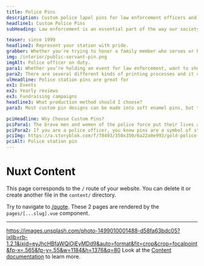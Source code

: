 ```yaml
---
title: Police Pins
description: Custom police lapel pins for law enforcement officers and supporters. Thin blue line pins, badge designs, and station pins for events and recognition.
headline1: Custom Police Pins
subHeading: Law enforcement is an essential part of the way our society runs. Pins with meaningful police symbols are a great way to show your support for officers everywhere.

teaser: since 1999
headline2: Represent your station with pride.
grabber: Whether you're trying to honor a family member who serves or hand out a memento to your station, we can do it all.
img: /interior/public-servant-pin.png
imgAlt: Police officer on duty.
para1: Whether you’re holding an event for law enforcement, want to show pride in your career choice, or just want to show solidarity with your local officers, pins can be the best keepsake.
para2: There are several different kinds of printing processes and it can be overwhelming to do the research and know what best fits your design. That’s why we work with you every step of the way to ensure you’ll love the final product.
ulHeadline: Police station pins are great for
ex1: Events
ex2: Yearly reviews
ex3: Fundraising campaigns
headline3: What production method should I choose?
para3: Most custom pin designs can be made into soft enamel pins, but this process often works best with designs that have minimal lines and clearly defined areas of color. These details are important because the colored areas sit slightly recessed, below the metal separations. If you’re not sure which type of pin to choose, don’t worry! Just ask, and we can provide suggestions from our experienced team.

pciHeadline: Why Choose Custom Pins?
pciPara1: The brave men and women of the police force put their lives at risk daily to serve and protect their communities. The best way to thank them for this is by showing support for the brave work they do each and every day.
pciPara2: If you are a police officer, you know pins are a symbol of status and rank. With your own customizable pins, you can show your pride in your career even when you’re not on the job. There are endless possibilities to show off your position as an officer, whether it be an american flag or a design with the well known thin blue line. Pins are small and practical and are sure to be an eye catching addition to any backpack, lanyard, bag, or hat.
pciImg: https://a.storyblok.com/f/78493/350x350/6a22a0e993/gold-police-shield-pin.png
pciAlt: Police station pin
---
```


# Nuxt Content

This page corresponds to the `/` route of your website. You can delete it or create another file in the `content/` directory.

Try to navigate to [/quote](/quote). These 2 pages are rendered by the `pages/[...slug].vue` component.

---
https://images.unsplash.com/photo-1499010001488-d58fa63bdc05?ixlib=rb-1.2.1&ixid=eyJhcHBfaWQiOjEyMDd9&auto=format&fit=crop&crop=focalpoint&fp-x=.565&fp-y=.55&w=1184&h=1376&q=80
Look at the [Content documentation](https://content.nuxtjs.org/) to learn more.

